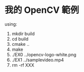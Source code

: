 我的 OpenCV 範例
====
using:<br/>

<ol>
<li>mkdir build</li>
<li>cd build</li>
<li>cmake ..</li>
<li>make</li>
<li>./EX0 ../opencv-logo-white.png</li>
<li>./EX1 ../samplevideo.mp4</li>
<li>rm -rf XXX</li>
</ol>


